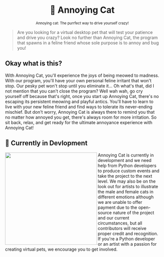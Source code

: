 <div align="center">

  # 🐾 Annoying Cat
  
  <sub>Annoying cat: The purrfect way to drive yourself crazy!</sub>
  
</div>

> Are you looking for a virtual desktop pet that will test your patience and drive you crazy? Look no further than Annoying Cat, the program that spawns in a feline friend whose sole purpose is to annoy and bug you!

## Okay what is this?

With Annoying Cat, you'll experience the joys of being meowed to madness. With our program, you'll have your own personal feline irritant that won't stop. Our pesky pet won't stop until you eliminate it... Oh what's that, did I not mention that you can't close the program? Well wah wah, go cry yourself off because that's right, once you start up Annoying Cat, there's no escaping its persistent meowing and playful antics. You'll have to learn to live with your new feline friend and find ways to tolerate its never-ending mischief. But don't worry, Annoying Cat is always there to remind you that no matter how annoyed you get, there's always room for more irritation. So sit back, relax, and get ready for the ultimate annoyance experience with Annoying Cat!

## 🚧 Currently in Devlopment

<div align="left">
  
  <img align="left" width="300px" src="https://user-images.githubusercontent.com/66202304/224511320-552ae418-71be-43b3-8871-eff54d4d7892.png">
  
</div>

Annoying Cat is currently in development and we need help from Python developers to produce custom events and take the project to the next level. We may also be on the look out for artists to illustrate the male and female cats in different emotions although we are unable to offer payment due to the open-source nature of the project and our current circumstances, but all contributors will receive proper credit and recognition. If you're a Python developer or an artist with a passion for creating virtual pets, we encourage you to get involved.
